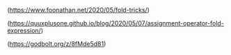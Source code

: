 (https://www.foonathan.net/2020/05/fold-tricks/)

(https://quuxplusone.github.io/blog/2020/05/07/assignment-operator-fold-expression/)

(https://godbolt.org/z/8fMde5d81)





